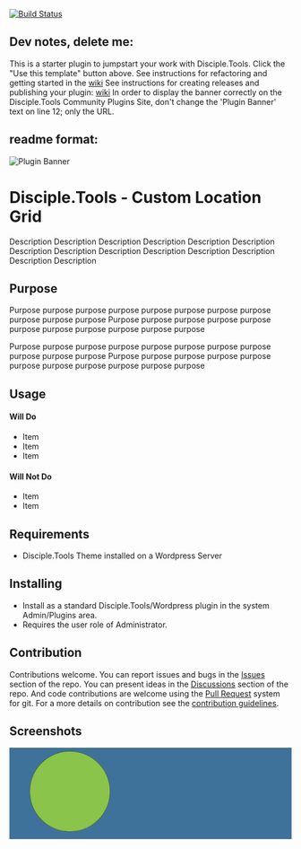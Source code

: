 [![Build Status](https://travis-ci.com/DiscipleTools/disciple-tools-custom-location-grid.svg?branch=master)](https://travis-ci.com/DiscipleTools/disciple-tools-custom-location-grid)

## Dev notes, delete me:
This is a starter plugin to jumpstart your work with Disciple.Tools.
Click the "Use this template" button above.
See instructions for refactoring and getting started in the [wiki](https://github.com/DiscipleTools/disciple-tools-custom-location-grid/wiki)
See instructions for creating releases and publishing your plugin: [wiki](https://github.com/DiscipleTools/disciple-tools-custom-location-grid/wiki)
In order to display the banner correctly on the Disciple.Tools Community Plugins Site, don't change the 'Plugin Banner' text on line 12; only the URL.

## readme format:

![Plugin Banner](https://raw.githubusercontent.com/DiscipleTools/disciple-tools-custom-location-grid/b30402d97895e3f911efcb47fb8f29ccd1eb92e5/documentation/banner.png)

# Disciple.Tools - Custom Location Grid

Description Description Description Description Description Description Description
Description Description Description Description Description Description Description

## Purpose

Purpose purpose purpose purpose purpose purpose purpose purpose purpose purpose purpose
Purpose purpose purpose purpose purpose purpose purpose purpose purpose purpose purpose

Purpose purpose purpose purpose purpose purpose purpose purpose purpose purpose purpose
Purpose purpose purpose purpose purpose purpose purpose purpose purpose purpose purpose

## Usage

#### Will Do

- Item
- Item
- Item

#### Will Not Do

- Item
- Item

## Requirements

- Disciple.Tools Theme installed on a Wordpress Server

## Installing

- Install as a standard Disciple.Tools/Wordpress plugin in the system Admin/Plugins area.
- Requires the user role of Administrator.

## Contribution

Contributions welcome. You can report issues and bugs in the
[Issues](https://github.com/DiscipleTools/disciple-tools-custom-location-grid/issues) section of the repo. You can present ideas
in the [Discussions](https://github.com/DiscipleTools/disciple-tools-custom-location-grid/discussions) section of the repo. And
code contributions are welcome using the [Pull Request](https://github.com/DiscipleTools/disciple-tools-custom-location-grid/pulls)
system for git. For a more details on contribution see the
[contribution guidelines](https://github.com/DiscipleTools/disciple-tools-custom-location-grid/blob/master/CONTRIBUTING.md).


## Screenshots

![screenshot](documentation/community/starter-banners/banner-blue-green.png)
